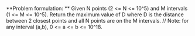 **Problem formulation: ** Given N points (2 <= N <= 10^5) and M intervals (1 <= M <= 10^5). Return the maximum value of D where D is the distance between 2 closest points and all N points are on the M intervals.
    // Note: for any interval (a,b), 0 <= a <= b <= 10^18.
